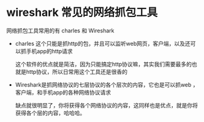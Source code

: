 # wireshark 常见的网络抓包工具

网络抓包工具常用的有 charles 和 Wireshark

- charles  这个只能是抓http的包，并且可以监听web网页，客户端，以及还可以抓手机app的http请求
    
    这个软件的优点就是简洁，因为只能搞定http协议嘛，其实我们需要最多的也就是http协议，所以日常用这个工具还是很香的
    
- Wireshark是抓网络协议的七层协议的各个层次的内容，它也是可以抓web ，客户端，和手机app的各种网络协议请求

    缺点就很明显了，你将获得各个网络协议的内容，这同样也是优点，就是你将获得各个层的内容，哈哈哈。